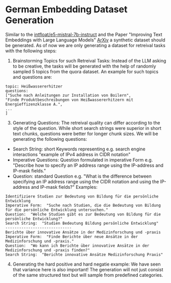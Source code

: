 # German Embedding Dataset Generation 
Similar to the [intfloat/e5-mistral-7b-instruct](https://huggingface.co/intfloat/e5-mistral-7b-instruct) and the Paper "Improving Text Embeddings with Large Language Models" [ArXiv](https://arxiv.org/abs/2401.00368) a synthetic dataset should be generated. 
As of now we are only generating a dataset for retreival tasks with the following steps: 
1. Brainstorming Topics for such Retreival Tasks: Instead of the LLM asking to be creative, the tasks will be generated with the help of randomly sampled 5 topics from the quora dataset. An example for such topics and questions are:
```
topic: Heißwassererhitzer
questions:
["Suche nach Anleitungen zur Installation von Boilern",
"Finde Produktbeschreibungen von Heißwassererhitzern mit Energieffizenzklasse A.",
...
]
```
3. Generating Questions: The retreival quality can differ according to the style of the question. While short search strings were superior in short text chunks, questions were better for longer chunk sizes. We will be generating the following questions:
- Search String: short Keywords representing e.g. search engine interactions "example of IPv4 address in CIDR notation"
- Imperative Questions: Question formulated in imperative Form e.g. "Describe how to specify an IP address range using the IP-address and IP-mask fields."
- Question: standard Question e.g. "What is the difference between specifying an IP address range using the CIDR notation and using the IP-address and IP-mask fields?"
Examples:
```
Identifiziere Studien zur Bedeutung von Bildung für die persönliche Entwicklung
Imperative Form:  "Suche nach Studien, die die Bedeutung von Bildung für die persönliche Entwicklung untersuchen."
Question:  "Welche Studien gibt es zur Bedeutung von Bildung für die persönliche Entwicklung?"
Search String:  "Studien Bedeutung Bildung persönliche Entwicklung"
-----------------------------
Berichte über innovative Ansätze in der Medizinforschung und -praxis
Imperative Form:  "Finde Berichte über neue Ansätze in der Medizinforschung und -praxis."
Question:  "Wo kann ich Berichte über innovative Ansätze in der Medizinforschung und -praxis finden?"
Search String:  "Berichte innovative Ansätze Medizinforschung Praxis"
```
4. Generating the hard positive and hard negatie example: We have seen that variance here is also important! The generation will not just consist of the same structured text but will sample from predefined categories. 
